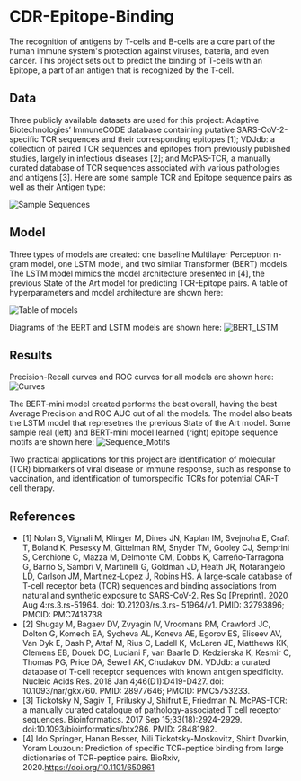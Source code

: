 # CDR-Epitope-Binding

The recognition of antigens by T-cells and B-cells are a core part of the human immune system's protection against viruses, bateria, and even cancer. This project sets out to predict the binding of T-cells with an Epitope, a part of an antigen that is recognized by the T-cell.

## Data
Three publicly available datasets are used for this project: Adaptive Biotechnologies’ ImmuneCODE database containing putative SARS-CoV-2-specific TCR sequences and their corresponding epitopes [1]; VDJdb: a collection of paired TCR sequences and epitopes from previously published studies, largely in infectious diseases [2]; and McPAS-TCR, a manually curated database of TCR sequences associated with various pathologies and antigens [3]. Here are some sample TCR and Epitope sequence pairs as well as their Antigen type:

![Sample Sequences](https://github.com/el535/TCR-Epitope-Binding/blob/main/Project_Images/Sample_TCR_Epitope_Sequences.JPG)

## Model
Three types of models are created: one baseline Multilayer Perceptron n-gram model, one LSTM model, and two similar Transformer (BERT) models. The LSTM model mimics the model architecture presented in [4], the previous State of the Art model for predicting TCR-Epitope pairs. A table of hyperparameters and model architecture are shown here:

![Table of models](https://github.com/el535/TCR-Epitope-Binding/blob/main/Project_Images/Model_Table.JPG)

Diagrams of the BERT and LSTM models are shown here:
![BERT_LSTM](https://github.com/el535/TCR-Epitope-Binding/blob/main/Project_Images/Model_Diagram.JPG)

## Results
Precision-Recall curves and ROC curves for all models are shown here:
![Curves](https://github.com/el535/TCR-Epitope-Binding/blob/main/Project_Images/Curves.JPG)

The BERT-mini model created performs the best overall, having the best Average Precision and ROC AUC out of all the models. The model also beats the LSTM model that represetnes the previous State of the Art model. Some sample real (left) and BERT-mini model learned (right) epitope sequence motifs are shown here:
![Sequence_Motifs](https://github.com/el535/TCR-Epitope-Binding/blob/main/Project_Images/Sequence_Motifs.JPG)

Two practical applications for this project are identification of molecular (TCR) biomarkers of viral disease or immune response, such as response to vaccination, and identification of tumorspecific TCRs for potential CAR-T cell therapy.

## References
- [1] Nolan S, Vignali M, Klinger M, Dines JN, Kaplan IM, Svejnoha E, Craft T, Boland K, Pesesky M, Gittelman RM, Snyder TM, Gooley CJ, Semprini S, Cerchione C, Mazza M, Delmonte OM, Dobbs K, Carreño-Tarragona G, Barrio S, Sambri V, Martinelli G, Goldman JD, Heath JR, Notarangelo LD, Carlson JM, Martinez-Lopez J, Robins HS. A large-scale database of T-cell receptor beta (TCR) sequences and binding associations from natural and synthetic exposure to SARS-CoV-2. Res Sq [Preprint]. 2020 Aug 4:rs.3.rs-51964. doi: 10.21203/rs.3.rs- 51964/v1. PMID: 32793896; PMCID: PMC7418738
- [2] Shugay M, Bagaev DV, Zvyagin IV, Vroomans RM, Crawford JC, Dolton G, Komech EA, Sycheva AL, Koneva AE, Egorov ES, Eliseev AV, Van Dyk E, Dash P, Attaf M, Rius C, Ladell K, McLaren JE, Matthews KK, Clemens EB, Douek DC, Luciani F, van Baarle D, Kedzierska K, Kesmir C, Thomas PG, Price DA, Sewell AK, Chudakov DM. VDJdb: a curated database of T-cell receptor sequences with known antigen specificity. Nucleic Acids Res. 2018 Jan 4;46(D1):D419-D427. doi: 10.1093/nar/gkx760. PMID: 28977646; PMCID: PMC5753233.
- [3] Tickotsky N, Sagiv T, Prilusky J, Shifrut E, Friedman N. McPAS-TCR: a manually curated catalogue of pathology-associated T cell receptor sequences. Bioinformatics. 2017 Sep 15;33(18):2924-2929. doi:10.1093/bioinformatics/btx286. PMID: 28481982.
- [4] Ido Springer, Hanan Besser, Nili Tickotsky-Moskovitz, Shirit Dvorkin, Yoram Louzoun: Prediction of specific TCR-peptide binding from large dictionaries of TCR-peptide pairs. BioRxiv, 2020.https://doi.org/10.1101/650861
